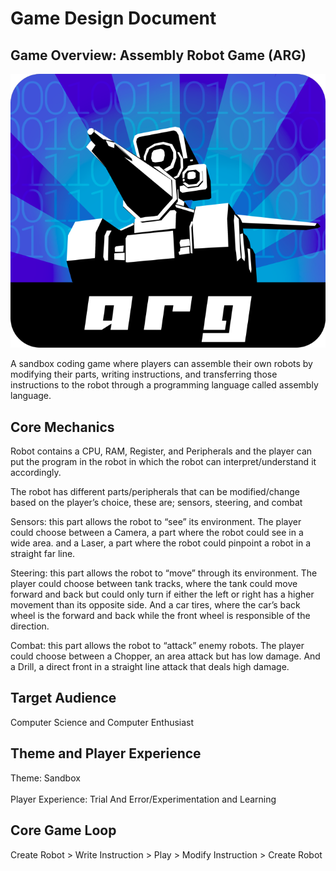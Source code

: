 # Game Design Document
## Game Overview: Assembly Robot Game (ARG)
 
![gamelogo](.images/gamelogo.png?raw=true "Logo of the ARG")
 
A sandbox coding game where players can assemble their own robots by modifying their parts, writing instructions, and transferring those instructions to the robot through a programming language called assembly language.
 
## Core Mechanics
Robot contains a CPU, RAM, Register, and Peripherals and the player can put the program in the robot in which the robot can interpret/understand it accordingly.
 
The robot has different parts/peripherals that can be modified/change based on the player’s choice, these are; sensors, steering, and combat
 
Sensors: this part allows the robot to “see” its environment. The player could choose between a Camera, a part where the robot could see in a wide area. and a Laser, a part where the robot could pinpoint a robot in a straight far line.
 
Steering: this part allows the robot to “move” through its environment. The player could choose between tank tracks, where the tank could move forward and back but could only turn if either the left or right has a higher movement than its opposite side. And a car tires, where the car’s back wheel is the forward and back while the front wheel is responsible of the direction.
 
Combat: this part allows the robot to “attack” enemy robots. The player could choose between a Chopper, an area attack but has low damage. And a Drill, a direct front in a straight line attack that deals high damage.

## Target Audience
Computer Science and Computer Enthusiast
 
## Theme and Player Experience
Theme: Sandbox
<br> <br/>
Player Experience: Trial And Error/Experimentation and Learning
 
## Core Game Loop
 
Create Robot > Write Instruction > Play > Modify Instruction > Create Robot
 
 

